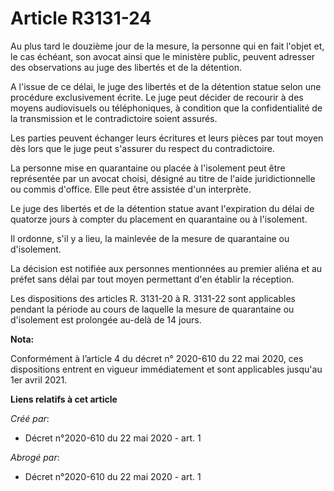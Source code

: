 # Article R3131-24

Au plus tard le douzième jour de la mesure, la personne qui en fait l'objet et, le cas échéant, son avocat ainsi que le
ministère public, peuvent adresser des observations au juge des libertés et de la détention.

A l'issue de ce délai, le juge des libertés et de la détention statue selon une procédure exclusivement écrite. Le juge peut
décider de recourir à des moyens audiovisuels ou téléphoniques, à condition que la confidentialité de la transmission et le
contradictoire soient assurés.

Les parties peuvent échanger leurs écritures et leurs pièces par tout moyen dès lors que le juge peut s'assurer du respect du
contradictoire.

La personne mise en quarantaine ou placée à l'isolement peut être représentée par un avocat choisi, désigné au titre de
l'aide juridictionnelle ou commis d'office. Elle peut être assistée d'un interprète.

Le juge des libertés et de la détention statue avant l'expiration du délai de quatorze jours à compter du placement en
quarantaine ou à l'isolement.

Il ordonne, s'il y a lieu, la mainlevée de la mesure de quarantaine ou d'isolement.

La décision est notifiée aux personnes mentionnées au premier aliéna et au préfet sans délai par tout moyen permettant d'en
établir la réception.

Les dispositions des articles R. 3131-20 à R. 3131-22 sont applicables pendant la période au cours de laquelle la mesure de
quarantaine ou d'isolement est prolongée au-delà de 14 jours.

**Nota:**

Conformément à l’article 4 du décret n° 2020-610 du 22 mai 2020, ces dispositions entrent en vigueur immédiatement et sont
applicables jusqu'au 1er avril 2021.

**Liens relatifs à cet article**

_Créé par_:

  - Décret n°2020-610 du 22 mai 2020 - art. 1

_Abrogé par_:

  - Décret n°2020-610 du 22 mai 2020 - art. 1
